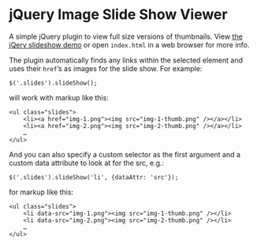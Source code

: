 jQuery Image Slide Show Viewer
==============================

A simple jQuery plugin to view full size versions of thumbnails. View [the jQery slideshow demo](http://mrcoles.com/slideshow/) or open `index.html` in a web browser for more info.

The plugin automatically finds any links within the selected element and uses their `href`’s as images for the slide show. For example:

    $('.slides').slideShow();

will work with markup like this:

    <ul class="slides">
        <li><a href="img-1.png"><img src="img-1-thumb.png" /></a></li>
        <li><a href="img-2.png"><img src="img-2-thumb.png" /></a></li>
        …
    </ul>

And you can also specify a custom selector as the first argument and a custom data attribute to look at for the src, e.g.:

    $('.slides').slideShow('li', {dataAttr: 'src'});

for markup like this:

    <ul class="slides">
        <li data-src="img-1.png"><img src="img-1-thumb.png" /></li>
        <li data-src="img-2.png"><img src="img-2-thumb.png" /></li>
        …
    </ul>
